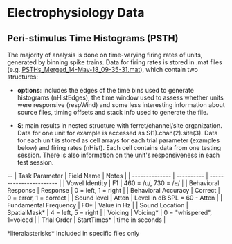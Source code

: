 # Electrophysiology Data


## Peri-stimulus Time Histograms (PSTH)

The majority of analysis is done on time-varying firing rates of units, generated by binning spike trains. Data for firing rates is stored in .mat files (e.g. [PSTHs_Merged_14-May-18_09-35-31.mat](https://github.com/stephentown42/perceptual_constancy_for_vowels/blob/main/data/ephys/space/)), which contain two structures:

* **options**: includes the edges of the time bins used to generate histograms (nHistEdges), the time window used to assess whether units were responsive (respWind) and some less interesting information about source files, timing offsets and stack info used to generate the file.


* **S**: main results in nested structure with ferret/channel/site organization. Data for one unit for example is accessed as S(1).chan(2).site(3). Data for each unit is stored as cell arrays for each trial parameter (examples below) and firing rates (nHist). Each cell contains data from one testing session. There is also information on the unit's responsiveness in each test session.

--
| Task Parameter | Field Name | Notes                   |
| -------------- | ---------- | ----------------------- |
| Vowel Identity |  F1        | 460 = /u/, 730 = /e/    |
| Behavioral Response | Response | 0 = left, 1 = right  |
| Behavioral Accuracy | Correct  | 0 = error, 1 = correct |
| Sound level    | Atten | Level in dB SPL = 60 - Atten |
| Fundamental Frequency |  F0* | Value in Hz            |
| Sound Location | SpatialMask* | 4 = left, 5 = right   |
| Voicing        | Voicing*     | 0 = "whispered", 1=voiced |
| Trial Order    | StartTimes*  | time in seconds           | 

\*literalasterisks\* Included in specific files only

